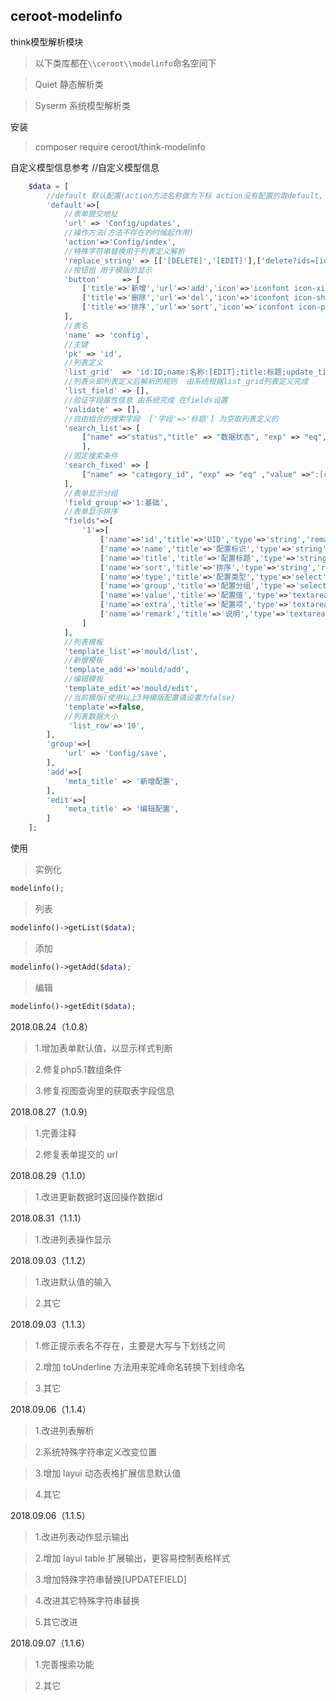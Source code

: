 ## ceroot-modelinfo
think模型解析模块  
> 以下类库都在`\\ceroot\\modelinfo`命名空间下

> Quiet   静态解析类

> Syserm  系统模型解析类

安装
> composer require ceroot/think-modelinfo

自定义模型信息参考
//自定义模型信息
```php
    $data = [
        //default 默认配置(action方法名称做为下标 action没有配置的取default, defaul定义了的在action会继承和可覆盖)
        'default'=>[
            //表单提交地址
            'url' => 'Config/updates',
            //操作方法(方法不存在的时候起作用)
            'action'=>'Config/index',
            //特殊字符串替换用于列表定义解析
            'replace_string' => [['[DELETE]','[EDIT]'],['delete?ids=[id]','edit?id=[id]']],
            //按钮组 用于模版的显示
            'button'     => [
                ['title'=>'新增','url'=>'add','icon'=>'iconfont icon-xinzeng','class'=>'list_add btn-success','ExtraHTML'=>''],
                ['title'=>'删除','url'=>'del','icon'=>'iconfont icon-shanchu','class'=>'btn-danger ajax-post confirm','ExtraHTML'=>'target-form="ids"'],
                ['title'=>'排序','url'=>'sort','icon'=>'iconfont icon-paixu','class'=>'btn-info list_sort','ExtraHTML'=>'']
            ],
            //表名
            'name' => 'config',
            //主键
            'pk' => 'id',
            //列表定义
            'list_grid'  => 'id:ID;name:名称:[EDIT];title:标题;update_time:最后更新;group|get_config_group:分组;type|get_config_type:类型;id:操作:[EDIT]|编辑,del?id=[id]|删除',
            //列表头即列表定义后解析的规则  由系统根据list_grid列表定义完成
            'list_field' => [],
            //验证字段属性信息 由系统完成 在fields设置
            'validate' => [],
            //自由组合的搜索字段  ['字段'=>'标题'] 为空取列表定义的
            'search_list'=> [
            	["name" =>"status","title" => "数据状态", "exp" => "eq","value" => "1" ,"type" => "select","extra" => "-1:假删除,0:禁用,1:启用,2:审核"]
                ], 
            //固定搜索条件
            'search_fixed' => [
            	["name" => "category_id", "exp" => "eq" ,"value" =>":[cate_id]"]
            ], 
            //表单显示分组
            'field_group'=>'1:基础',
            //表单显示排序
            "fields"=>[
                '1'=>[
                    ['name'=>'id','title'=>'UID','type'=>'string','remark'=>'','is_show'=>4],
                    ['name'=>'name','title'=>'配置标识','type'=>'string','remark'=>'用于C函数调用，只能使用英文且不能重复','is_show'=>1],
                    ['name'=>'title','title'=>'配置标题','type'=>'string','remark'=>'用于后台显示的配置标题','is_show'=>1],
                    ['name'=>'sort','title'=>'排序','type'=>'string','remark'=>'用于分组显示的顺序','is_show'=>1],
                    ['name'=>'type','title'=>'配置类型','type'=>'select','extra'=>':config_type_list()','value'=>'','remark'=>'系统会根据不同类型解析配置值','is_show'=>1],
                    ['name'=>'group','title'=>'配置分组','type'=>'select','extra'=>':config_group_list()','value'=>'','remark'=>'配置分组 用于批量设置 不分组则不会显示在系统设置中','is_show'=>1],
                    ['name'=>'value','title'=>'配置值','type'=>'textarea','remark'=>'配置值','is_show'=>1],
                    ['name'=>'extra','title'=>'配置项','type'=>'textarea','remark'=>'如果是枚举型 需要配置该项','is_show'=>1],
                    ['name'=>'remark','title'=>'说明','type'=>'textarea','remark'=>'配置详细说明','is_show'=>1],
                ]
            ],
            //列表模板
            'template_list'=>'mould/list',
            //新增模板
            'template_add'=>'mould/add',
            //编辑模板
            'template_edit'=>'mould/edit',
            //当前模版(使用以上3种模版配置请设置为false)
            'template'=>false,
            //列表数据大小
             'list_row'=>'10',
        ],
        'group'=>[
            'url' => 'Config/save',
        ],
        'add'=>[
            'meta_title' => '新增配置',
        ],
        'edit'=>[
            'meta_title' => '编辑配置',
        ]
    ];
```

使用
> 实例化
```php
modelinfo();
```

> 列表
```php
modelinfo()->getList($data);
```

> 添加
```php
modelinfo()->getAdd($data);
```

> 编辑
```php
modelinfo()->getEdit($data);
```

2018.08.24（1.0.8）
> 1.增加表单默认值，以显示样式判断

> 2.修复php5.1数组条件

> 3.修复视图查询里的获取表字段信息

2018.08.27（1.0.9）
> 1.完善注释

> 2.修复表单提交的 url

2018.08.29（1.1.0）
> 1.改进更新数据时返回操作数据id

2018.08.31（1.1.1）
> 1.改进列表操作显示

2018.09.03（1.1.2）
> 1.改进默认值的输入

> 2.其它

2018.09.03（1.1.3）
> 1.修正提示表名不存在，主要是大写与下划线之间

> 2.增加 toUnderline 方法用来驼峰命名转换下划线命名

> 3.其它

2018.09.06（1.1.4）
> 1.改进列表解析

> 2.系统特殊字符串定义改变位置

> 3.增加 layui 动态表格扩展信息默认值

> 4.其它

2018.09.06（1.1.5）
> 1.改进列表动作显示输出

> 2.增加 layui table 扩展输出，更容易控制表格样式

> 3.增加特殊字符串替换[UPDATEFIELD]

> 4.改进其它特殊字符串替换

> 5.其它改进

2018.09.07（1.1.6）
> 1.完善搜索功能

> 2.其它